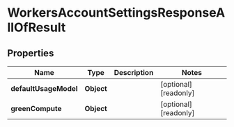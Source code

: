 

# WorkersAccountSettingsResponseAllOfResult


## Properties

| Name | Type | Description | Notes |
|------------ | ------------- | ------------- | -------------|
|**defaultUsageModel** | **Object** |  |  [optional] [readonly] |
|**greenCompute** | **Object** |  |  [optional] [readonly] |



